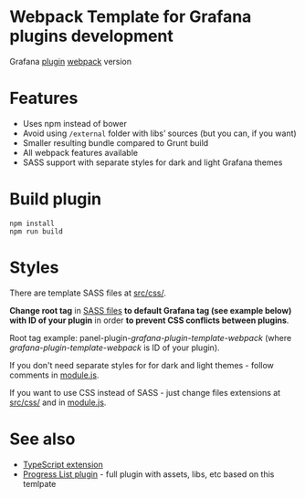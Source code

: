 # Webpack Template for Grafana plugins development

Grafana [plugin](http://docs.grafana.org/plugins/developing/development/)
[webpack](https://webpack.github.io) version

# Features

* Uses npm instead of bower
* Avoid using `/external` folder with libs’ sources (but you can, if you want)
* Smaller resulting bundle compared to Grunt build
* All webpack features available
* SASS support with separate styles for dark and light Grafana themes

# Build plugin

```
npm install
npm run build
```

# Styles
There are template SASS files at [src/css/](src/css).

__Change root tag__ in [SASS files](src/css) __to default Grafana tag (see example below) with ID of your plugin__ in order __to prevent CSS conflicts between plugins__.

Root tag example: panel-plugin-_grafana-plugin-template-webpack_ (where _grafana-plugin-template-webpack_ is ID of your plugin).

If you don't need separate styles for for dark and light themes - follow comments in [module.js](src/module.js).

If you want to use CSS instead of SASS - just change files extensions at [src/css/](src/css) and in [module.js](src/module.js).

# See also

* [TypeScript extension](https://github.com/CorpGlory/grafana-plugin-template-webpack-typescript)
* [Progress List plugin](https://github.com/CorpGlory/grafana-progress-list) - full plugin with assets, libs, etc based on this temlpate
